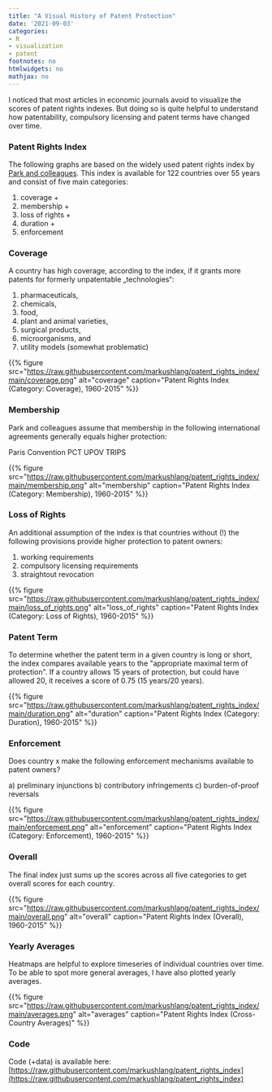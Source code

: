 ```yaml
---
title: "A Visual History of Patent Protection"
date: '2021-09-03'
categories:
- R
- visualization
- patent
footnotes: no
htmlwidgets: no
mathjax: no
---
```


I noticed that most articles in economic journals avoid to visualize the scores of patent rights indexes. But doing so is quite helpful to understand how patentability, compulsory licensing and patent terms have changed over time. 

### Patent Rights Index

The following graphs are based on the widely used patent rights index by [Park and colleagues](http://fs2.american.edu/wgp/www/2EFWch2.pdf). This index is available for 122 countries over 55 years and consist of five main categories: 

1. coverage +
2. membership + 
3. loss of rights + 
4. duration +
5. enforcement

### Coverage

A country has high coverage, according to the index, if it grants more patents for formerly unpatentable „technologies“:

1) pharmaceuticals,
2) chemicals,
3) food,
4) plant and animal varieties,
5) surgical products,
6) microorganisms, and
7) utility models (somewhat problematic)

{{% figure src="https://raw.githubusercontent.com/markushlang/patent_rights_index/main/coverage.png" alt="coverage" caption="Patent Rights Index (Category: Coverage), 1960-2015" %}}

### Membership

Park and colleagues assume that membership in the following international agreements generally equals higher protection: 

Paris Convention
PCT
UPOV
TRIPS

{{% figure src="https://raw.githubusercontent.com/markushlang/patent_rights_index/main/membership.png" alt="membership" caption="Patent Rights Index (Category: Membership), 1960-2015" %}}

### Loss of Rights 

An additional assumption of the index is that countries without (!) the following provisions provide higher protection to patent owners:

1) working requirements 
2) compulsory licensing requirements 
3) straightout revocation

{{% figure src="https://raw.githubusercontent.com/markushlang/patent_rights_index/main/loss_of_rights.png" alt="loss_of_rights" caption="Patent Rights Index (Category: Loss of Rights), 1960-2015" %}}

### Patent Term

To determine whether the patent term in a given country is long or short, the index compares available years to the "appropriate maximal term of protection". If a country allows 15 years of protection, but could have allowed 20, it receives a score of 0.75  (15 years/20 years).

{{% figure src="https://raw.githubusercontent.com/markushlang/patent_rights_index/main/duration.png" alt="duration" caption="Patent Rights Index (Category: Duration), 1960-2015" %}}

### Enforcement 

Does country x make the following enforcement mechanisms available to patent owners? 

a) preliminary injunctions
b) contributory infringements
c) burden-of-proof reversals

{{% figure src="https://raw.githubusercontent.com/markushlang/patent_rights_index/main/enforcement.png" alt="enforcement" caption="Patent Rights Index (Category: Enforcement), 1960-2015" %}}

### Overall 

The final index just sums up the scores across all five categories to get overall scores for each country.

{{% figure src="https://raw.githubusercontent.com/markushlang/patent_rights_index/main/overall.png" alt="overall" caption="Patent Rights Index (Overall), 1960-2015" %}}

### Yearly Averages

Heatmaps are helpful to explore timeseries of individual countries over time. To be able to spot more general averages, I have also plotted yearly averages.

{{% figure src="https://raw.githubusercontent.com/markushlang/patent_rights_index/main/averages.png" alt="averages" caption="Patent Rights Index (Cross-Country Averages)" %}}

### Code

Code (+data) is available here: [https://raw.githubusercontent.com/markushlang/patent_rights_index](https://raw.githubusercontent.com/markushlang/patent_rights_index)
